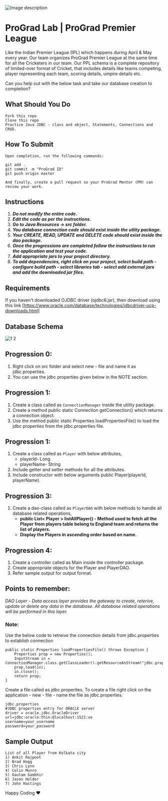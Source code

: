 ![Image description](https://i1.faceprep.in/ProGrad/face-logo-resized.png)

# ProGrad Lab | ProGrad Premier League

Like the Indian Premier League (IPL) which happens during April & May every year. Our team organizes ProGrad Premier League at the same time for all the Cricketers in our team. Our PPL schema is a complete repository of limited-over format of Cricket, that includes details like teams competing, player representing each team, scoring details, umpire details etc.

Can you help out with the below task and take our database creation to completion?


## What Should You Do
```
Fork this repo
Clone this repo
Practice Java JDBC - class and object, Statements, Connections and CRUD.
```

## How To Submit
```
Upon completion, run the following commands:

git add .
git commit -m "ProGrad ID"
git push origin master

And finally, create a pull request so your ProGrad Mentor (PM) can review your work.
```

## Instructions

1. ***Do not modify the entire code.***
2. ***Edit the code as per the instructions.***
3. ***Go to Java Resources -> src folder.***
4. ***You database connection code should exist inside the utlity package.***
5. ***Your CREATE, READ, UPDATE and DELETE code should exist inside the dao package.***
6. ***Once the progressions are completed follow the instructions to run the application and test your code.***
7. ***Add appropriate jars to your project directory.***
8. ***To add dependencies, right click on your project, select build path - configure build path - select libraries tab - select add external jars and add the downloaded jar files.***

## Requirements
If you haven't downloaded OJDBC driver (ojdbc6.jar), then download using this link [https://www.oracle.com/database/technologies/jdbcdriver-ucp-downloads.html]

## Database Schema

![1 2](https://user-images.githubusercontent.com/61002120/76416050-5807d380-63c0-11ea-8d52-9e8750e800f9.png)

## Progression 0:
1. Right click on src folder and select new - file and name it as jdbc.properties.
2. You can use the jdbc properties given below in the NOTE section.

## Progression 1:

1. Create a class called as `ConnectionManager` inside the utility package.
2. Create a method public static Connection getConnection() which returns a connection object.
3. Use the method public static Properties loadPropertiesFile() to load the jdbc properties from the jdbc.properties file.

## Progression 1:

1. Create a class called as `Player` with below attributes,
	- playerld- Long 
	- playerName- String 
2. Include getter and setter methods for all the attributes.
3. Include constructor with below arguments public Player(playerld, playerName).


## Progression 3:

1. Create a dao-class called as `PlayerDAO` with below methods to handle all database related operations,
	- **public List< Player > listAllPlayer() - Method used to fetch all the Player from players table belong to England team and returns the list of players.**
	- **Display the Players in ascending order based on name.**
	
## Progression 4:
1. Create a controller called as Main inside the controller package.
2. Create appropriate objects for the Player and PlayerDAO.
3. Refer sample output for output format.
	

## Points to remember:
_DAO Layer - Data access layer provides the gateway to create, reterive, update or delete any data in the database. All database related operations will be performed in this layer._


### Note:

Use the below code to retreive the connection details from jdbc.properties to establish connection
```
public static Properties loadPropertiesFile() throws Exception {
	Properties prop = new Properties();	
	InputStream in = ConnectionManager.class.getClassLoader().getResourceAsStream("jdbc.properties");
	prop.load(in);
	in.close(); 
	return prop;
}
```
Create a file called as jdbc.properites. To create a file right click on the application - new - file - name the file as jdbc.properties.
```
jdbc.properties
#JDBC properties entry for ORACLE server
driver = oracle.jdbc.OracleDriver
url=jdbc:oracle:thin:@localhost:1521:xe
username=your_username
password=your_password

```

## Sample Output
``` 
List of all Player from Kolkata city 
1) Ankit Rajpoot 
2) Brad Hogg 
3) Chris Lynn 
4) Colin Munro 
5) Gautam Gambhir 
6) Jason Holder 
7) John Hastings 
```

Happy Coding ❤️
